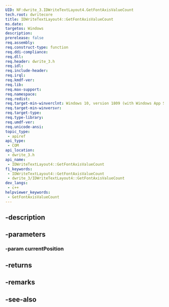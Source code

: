 ```yaml
---
UID: NF:dwrite_3.IDWriteTextLayout4.GetFontAxisValueCount
tech.root: dwritecore
title: IDWriteTextLayout4::GetFontAxisValueCount
ms.date: 
targetos: Windows
description: 
prerelease: false
req.assembly: 
req.construct-type: function
req.ddi-compliance: 
req.dll: 
req.header: dwrite_3.h
req.idl: 
req.include-header: 
req.irql: 
req.kmdf-ver: 
req.lib: 
req.max-support: 
req.namespace: 
req.redist: 
req.target-min-winverclnt: Windows 10, version 1809 (with Windows App SDK 0.5 or later)
req.target-min-winversvr: 
req.target-type: 
req.type-library: 
req.umdf-ver: 
req.unicode-ansi: 
topic_type:
 - apiref
api_type:
 - COM
api_location:
 - dwrite_3.h
api_name:
 - IDWriteTextLayout4::GetFontAxisValueCount
f1_keywords:
 - IDWriteTextLayout4::GetFontAxisValueCount
 - dwrite_3/IDWriteTextLayout4::GetFontAxisValueCount
dev_langs:
 - c++
helpviewer_keywords:
 - GetFontAxisValueCount
---
```


## -description

## -parameters

### -param currentPosition

## -returns

## -remarks

## -see-also

